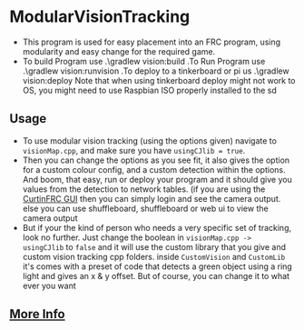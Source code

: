 # ModularVisionTracking
- This program is used for easy placement into an FRC program, using modularity and easy change for the required game.
- To build Program use .\gradlew vision:build .To Run Program use .\gradlew vision:runvision .To deploy to a tinkerboard or pi us .\gradlew vision:deploy  Note that when using tinkerboard deploy might not work to OS, you might need to use Raspbian ISO properly installed to the sd

## Usage 
- To use modular vision tracking (using the options given) navigate to `visionMap.cpp`, and make sure you have `usingCJlib = true`.
- Then you can change the options as you see fit, it also gives the option for a custom colour config, and a custom detection within the options. And boom, that easy, run or deploy your program and it should give you values from the detection to network tables. (if you are using the [CurtinFRC GUI](https://github.com/CJBuchel/CurtinGUI) then you can simply login and see the camera output. else you can use shuffleboard, shuffleboard or web ui to view the camera output
- But if your the kind of person who needs a very specific set of tracking, look no further. Just change the boolean in `visionMap.cpp -> usingCJlib` to `false` and it will use the custom library that you give and custom vision tracking cpp folders. inside `CustomVision` and `CustomLib` it's comes with a preset of code that detects a green object using a ring light and gives an x & y offset. But of course, you can change it to what ever you want

## [More Info](vision)
